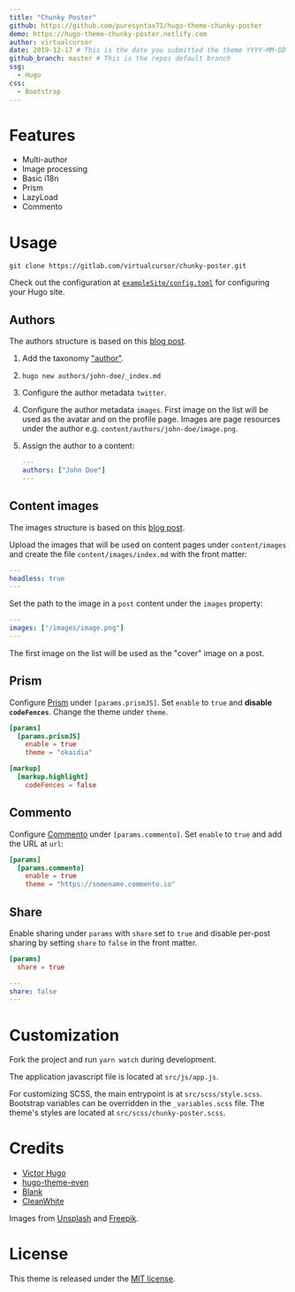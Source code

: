 ```yaml
---
title: "Chunky Poster"
github: https://github.com/puresyntax71/hugo-theme-chunky-poster
demo: https://hugo-theme-chunky-poster.netlify.com
author: virtualcursor
date: 2019-12-17 # This is the date you submitted the theme YYYY-MM-DD
github_branch: master # This is the repos default branch
ssg:
  - Hugo
css:
  - Bootstrap
---
```


# Features

* Multi-author
* Image processing
* Basic i18n
* Prism
* LazyLoad
* Commento

# Usage

```shell
git clone https://gitlab.com/virtualcursor/chunky-poster.git
```

Check out the configuration at [`exampleSite/config.toml`](exampleSite/config.toml) for configuring your Hugo site.

## Authors

The authors structure is based on this [blog post](https://www.netlify.com/blog/2018/07/24/hugo-tips-how-to-create-author-pages/).

1. Add the taxonomy ["author"](exampleSite/config.toml#L28).
2. `hugo new authors/john-doe/_index.md`
3. Configure the author metadata `twitter`.
4. Configure the author metadata `images`. First image on the list will be used as the avatar and on the profile page. Images are page resources under the author e.g. `content/authors/john-doe/image.png`.
5. Assign the author to a content:

    ```yaml
    ---
    authors: ["John Doe"]
    ---
    ```

## Content images

The images structure is based on this [blog post](https://forestry.io/blog/how-to-use-hugo-s-image-processing-with-forestry/).

Upload the images that will be used on content pages under `content/images` and create the file `content/images/index.md` with the front matter:

```yaml
---
headless: true
---
```

Set the path to the image in a `post` content under the `images` property:

```yaml
---
images: ["/images/image.png"]
---
```

The first image on the list will be used as the "cover" image on a post.

## Prism

Configure [Prism](https://prismjs.com/) under `[params.prismJS]`. Set `enable` to `true` and **disable `codeFences`**. Change the theme under `theme`.

```toml
[params]
  [params.prismJS]
    enable = true
    theme = "okaidia"

[markup]
  [markup.highlight]
    codeFences = false
```

## Commento

Configure [Commento](https://commento.io/) under `[params.commento]`. Set `enable` to `true` and add the URL at `url`:

```toml
[params]
  [params.commento]
    enable = true
    theme = "https://somename.commento.io"
```

## Share

Enable sharing under `params` with `share` set to `true` and disable per-post sharing by setting `share` to `false` in the front matter.

```toml
[params]
  share = true
```

```yaml
---
share: false
---
```

# Customization

Fork the project and run `yarn watch` during development.

The application javascript file is located at `src/js/app.js`.

For customizing SCSS, the main entrypoint is at `src/scss/style.scss`. Bootstrap variables can be overridden in the `_variables.scss` file. The theme's styles are located at `src/scss/chunky-poster.scss`.

# Credits

* [Victor Hugo](https://github.com/netlify-templates/victor-hugo)
* [hugo-theme-even](https://github.com/olOwOlo/hugo-theme-even)
* [Blank](https://github.com/vimux/blank/)
* [CleanWhite](https://github.com/zhaohuabing/hugo-theme-cleanwhite)

Images from [Unsplash](https://unsplash.com/) and [Freepik](https://www.freepik.com/).

# License

This theme is released under the [MIT license](LICENSE).